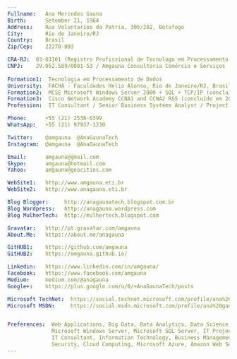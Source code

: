 ```yaml
---
Fullname:   Ana Mercedes Gauna
Birth:      Setember 21, 1964
Address:    Rua Voluntarios da Patria, 305/202, Botafogo
City:       Rio de Janeiro/RJ
Country:    Brasil
Zip/Cep:    22270-003

CRA-RJ:  03-03161 (Registro Profissional de Tecnologo em Processamento de Dados)
CNPJ:    29.052.589/0001-53 / Amgauna Consultoria Comércio e Serviços (MEI)
 
Formation1:  Tecnologia em Processamento de Dados 
University:  FACHA - Faculdades Helio Alonso, Rio de Janeiro/RJ, Brasil, concluido em 2003
Formation2:  MCSE Microsoft Windows Server 2000 + SQL + TCP/IP (concluido em 2001)
Formation3:  Cisco Network Academy CCNA1 and CCNA2 R&S (concluido em 2008)
Profession:  IT Consultant / Senior Business Systems Analyst / Project Business Management 

Phone:      +55 (21) 2538-0399 
WhatsApp:   +55 (21) 97937-1230

Twitter:    @amgauna  @AnaGaunaTech
Instagram:  @amgauna  @AnaGaunaTech

Email:      amgauna@gmail.com
Skype:      amgauna@hotmail.com
Yahoo:      amgauna@geocities.com

WebSite1:   http://www.amgauna.eti.br
WebSite2:   http://www.anagauna.eti.br

Blog Blogger:     http://anagaunatech.blogspot.com.br
Blog Wordpress:   http://anagauna.wordpress.com
Blog MulherTech:  http://mulhertech.blogspot.com

Gravatar:   http://pt.gravatar.com/amgauna
About.Me:   https://about.me/anagauna

GitHUB1:    https://github.com/amgauna
GitHUB2:    https://amgauna.github.io/

Linkedin:   https://www.linkedin.com/in/amgauna/
Facebook:   https://www.facebook.com/amgauna
Medium:     medium.com/@anagauna
Google+:    https://plus.google.com/u/0/+AnaGaunaTech/posts

Microsoft TechNet:  https://social.technet.microsoft.com/profile/ana%20gauna/
Microsoft MSDN:     https://social.msdn.microsoft.com/profile/ana%20gauna/


Preferences:  Web Applications, Big Data, Data Analytics, Data Science,  Computer Science, 
              Microsoft Windows Server, Microsoft SQL Server, IT Projects Management, PMI, ITIL, 
              IT Consultant, Information Technology, Business Management, Business Intelligence,
              Security, Cloud Computing, Microsoft Azure, Amazon Web Server (AWS), Management, etc             
---
```

